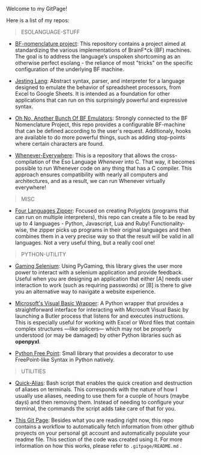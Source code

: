 

Welcome to my GitPage!


Here is a list of my repos:

> ESOLANGUAGE-STUFF
 
  * [BF-nomenclature project](https://github.com/itruffat/BrainF_Nomenclature):  This repository contains a project aimed at standardizing the various implementations of BrainF*ck (BF) machines. 
The goal is to address the language’s unspoken shortcoming as an otherwise perfect esolang - the reliance of most "tricks" on the specific configuration of the underlying BF machine.

  * [Jesting Lang](https://github.com/itruffat/JestingLang):  Abstract syntax, parser, and interpreter for a language designed to emulate the behavior of spreadsheet processors, from Excel to Google Sheets.
It is intended as a foundation for other applications that can run on this surprisingly powerful and expressive syntax.

  * [Oh No, Another Bunch Of BF Emulators](https://github.com/itruffat/ONABOBFE4P_BrainFck_Emulators):  Strongly connected to the BF Nomenclature Project, this repo provides a configurable BF-machine that can be defined according to the user's request. 
Additionaly, hooks are available to do more powerful things, such as adding stop-points where certain characters are found.

  * [Whenever-Everywhere](https://github.com/itruffat/WheneverEverywhere):  This is a repository that allows the cross-compilation of the Eso Language *Whenever* into C. That way, it becomes possible to run Whenever code on any thing that has a C compiler. 
This approach ensures compatibility with nearly all computers and architectures, and as a result, we can run Whenever virtually everywhere!

> MISC
 
  * [Four Languages Zipper](https://github.com/itruffat/PyJSZipper4Polyglots):  Focused on creating Polyglots (programs that can run on multiple interpreters), this repo can create a file to be read by up to 4 languages - Python, Javascript, Lua and Ruby!
Functionality-wise, the zipper picks up programs in their original languages and then combines them in a very precise way so that the result will be valid in all languages.
Not a very useful thing, but a really cool one!

> PYTHON-UTILITY
 
  * [Gaming Selenium](https://github.com/itruffat/PygamingSelenium):  Using PyGaming, this library gives the user more power to interact with a selenium application and provide feedback. 
Useful when you are designing an application that either [A] needs user interaction to work (such as requiring passwords) or [B] is there to give you an alternative way to navigate a website experience.

  * [Microsoft's Visual Basic Wrapper](https://github.com/itruffat/VBW):  A Python wrapper that provides a straightforward interface for interacting with Microsoft Visual Basic by launching a Butler process that listens for and executes instructions.
This is especially useful for working with Excel or Word files that contain complex structures —like splicers— which may not be properly understood (or may be damaged) by other Python libraries such as **openpyxl**.

  * [Python Free Point](https://github.com/itruffat/python_point_free):  Small library that provides a decorator to use FreePoint-like Syntax in Python natively.
> UTILITIES
 
  * [Quick-Alias](https://github.com/itruffat/QuickAlias.sh):  Bash script that enables the quick creation and destruction of aliases on terminals. This corresponds with the nature of how I usually use aliases, needing to use them for a cuople of hours (maybe days) and then removing them.
Instead of needing to configure your terminal, the commands the script adds take care of that for you.

  * [This Git Page](https://github.com/itruffat/itruffat.github.io):  Besides what you are reading right now, this repo contains a workflow to automatically fetch information from other github proyects on your personal git account and automatically populate your readme file.
This section of the code was created using it. For more information on how this works, please refer to `.gitpage/README.md` .

